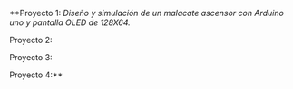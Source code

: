**Proyecto 1:
*Diseño y simulación de un malacate ascensor con Arduino uno y pantalla OLED de 128X64.*

Proyecto 2:

Proyecto 3:

Proyecto 4:**
